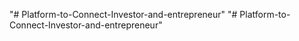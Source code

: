 "# Platform-to-Connect-Investor-and-entrepreneur" 
"# Platform-to-Connect-Investor-and-entrepreneur" 
